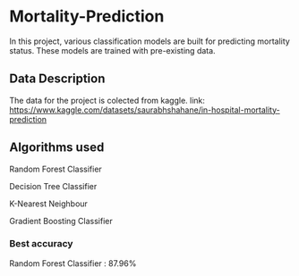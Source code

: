 # Mortality-Prediction  
In this project, various classification models are built for predicting mortality status. These models are trained with pre-existing data.
## Data Description
The data for the project is colected from kaggle. link: https://www.kaggle.com/datasets/saurabhshahane/in-hospital-mortality-prediction
## Algorithms used
Random Forest Classifier

Decision Tree Classifier

K-Nearest Neighbour

Gradient Boosting Classifier
### Best accuracy
Random Forest Classifier : 87.96%
